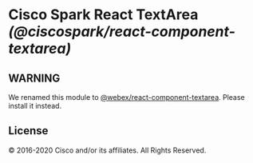 # Cisco Spark React TextArea _(@ciscospark/react-component-textarea)_

## WARNING

We renamed this module to [@webex/react-component-textarea](https://www.npmjs.com/package/@webex/react-component-textarea). Please install it instead.

## License

© 2016-2020 Cisco and/or its affiliates. All Rights Reserved.
